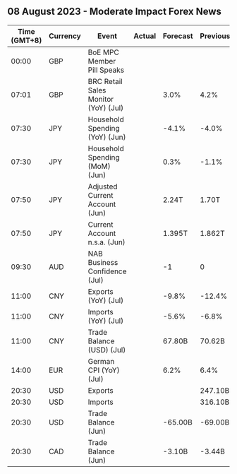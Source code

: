 ## 08 August 2023 - Moderate Impact Forex News

| Time (GMT+8) | Currency | Event | Actual | Forecast | Previous |
|------|----------|-------|--------|----------|----------|
| 00:00 | GBP | BoE MPC Member Pill Speaks |  |  |  |
| 07:01 | GBP | BRC Retail Sales Monitor (YoY) (Jul) |  | 3.0% | 4.2% |
| 07:30 | JPY | Household Spending (YoY) (Jun) |  | -4.1% | -4.0% |
| 07:30 | JPY | Household Spending (MoM) (Jun) |  | 0.3% | -1.1% |
| 07:50 | JPY | Adjusted Current Account (Jun) |  | 2.24T | 1.70T |
| 07:50 | JPY | Current Account n.s.a. (Jun) |  | 1.395T | 1.862T |
| 09:30 | AUD | NAB Business Confidence (Jul) |  | -1 | 0 |
| 11:00 | CNY | Exports (YoY) (Jul) |  | -9.8% | -12.4% |
| 11:00 | CNY | Imports (YoY) (Jul) |  | -5.6% | -6.8% |
| 11:00 | CNY | Trade Balance (USD) (Jul) |  | 67.80B | 70.62B |
| 14:00 | EUR | German CPI (YoY) (Jul) |  | 6.2% | 6.4% |
| 20:30 | USD | Exports |  |  | 247.10B |
| 20:30 | USD | Imports |  |  | 316.10B |
| 20:30 | USD | Trade Balance (Jun) |  | -65.00B | -69.00B |
| 20:30 | CAD | Trade Balance (Jun) |  | -3.10B | -3.44B |
